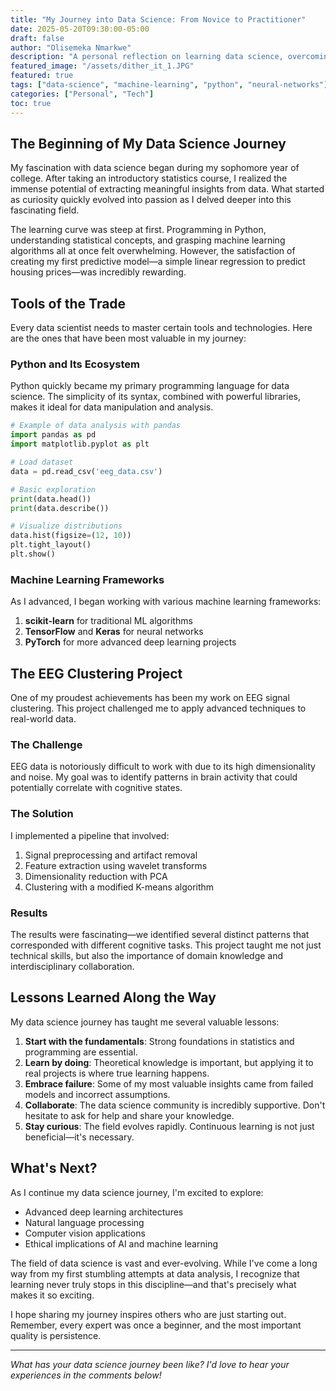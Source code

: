 ```yaml
---
title: "My Journey into Data Science: From Novice to Practitioner"
date: 2025-05-20T09:30:00-05:00
draft: false
author: "Olisemeka Nmarkwe"
description: "A personal reflection on learning data science, overcoming challenges, and building meaningful projects."
featured_image: "/assets/dither_it_1.JPG"
featured: true
tags: ["data-science", "machine-learning", "python", "neural-networks"]
categories: ["Personal", "Tech"]
toc: true
---
```


## The Beginning of My Data Science Journey

My fascination with data science began during my sophomore year of college. After taking an introductory statistics course, I realized the immense potential of extracting meaningful insights from data. What started as curiosity quickly evolved into passion as I delved deeper into this fascinating field.

The learning curve was steep at first. Programming in Python, understanding statistical concepts, and grasping machine learning algorithms all at once felt overwhelming. However, the satisfaction of creating my first predictive model—a simple linear regression to predict housing prices—was incredibly rewarding.

## Tools of the Trade

Every data scientist needs to master certain tools and technologies. Here are the ones that have been most valuable in my journey:

### Python and Its Ecosystem

Python quickly became my primary programming language for data science. The simplicity of its syntax, combined with powerful libraries, makes it ideal for data manipulation and analysis.

```python
# Example of data analysis with pandas
import pandas as pd
import matplotlib.pyplot as plt

# Load dataset
data = pd.read_csv('eeg_data.csv')

# Basic exploration
print(data.head())
print(data.describe())

# Visualize distributions
data.hist(figsize=(12, 10))
plt.tight_layout()
plt.show()
```

### Machine Learning Frameworks

As I advanced, I began working with various machine learning frameworks:

1. **scikit-learn** for traditional ML algorithms
2. **TensorFlow** and **Keras** for neural networks
3. **PyTorch** for more advanced deep learning projects

## The EEG Clustering Project

One of my proudest achievements has been my work on EEG signal clustering. This project challenged me to apply advanced techniques to real-world data.

### The Challenge

EEG data is notoriously difficult to work with due to its high dimensionality and noise. My goal was to identify patterns in brain activity that could potentially correlate with cognitive states.

### The Solution

I implemented a pipeline that involved:

1. Signal preprocessing and artifact removal
2. Feature extraction using wavelet transforms
3. Dimensionality reduction with PCA
4. Clustering with a modified K-means algorithm

### Results

The results were fascinating—we identified several distinct patterns that corresponded with different cognitive tasks. This project taught me not just technical skills, but also the importance of domain knowledge and interdisciplinary collaboration.

## Lessons Learned Along the Way

My data science journey has taught me several valuable lessons:

1. **Start with the fundamentals**: Strong foundations in statistics and programming are essential.
2. **Learn by doing**: Theoretical knowledge is important, but applying it to real projects is where true learning happens.
3. **Embrace failure**: Some of my most valuable insights came from failed models and incorrect assumptions.
4. **Collaborate**: The data science community is incredibly supportive. Don't hesitate to ask for help and share your knowledge.
5. **Stay curious**: The field evolves rapidly. Continuous learning is not just beneficial—it's necessary.

## What's Next?

As I continue my data science journey, I'm excited to explore:

- Advanced deep learning architectures
- Natural language processing
- Computer vision applications
- Ethical implications of AI and machine learning

The field of data science is vast and ever-evolving. While I've come a long way from my first stumbling attempts at data analysis, I recognize that learning never truly stops in this discipline—and that's precisely what makes it so exciting.

I hope sharing my journey inspires others who are just starting out. Remember, every expert was once a beginner, and the most important quality is persistence.

---

*What has your data science journey been like? I'd love to hear your experiences in the comments below!*

